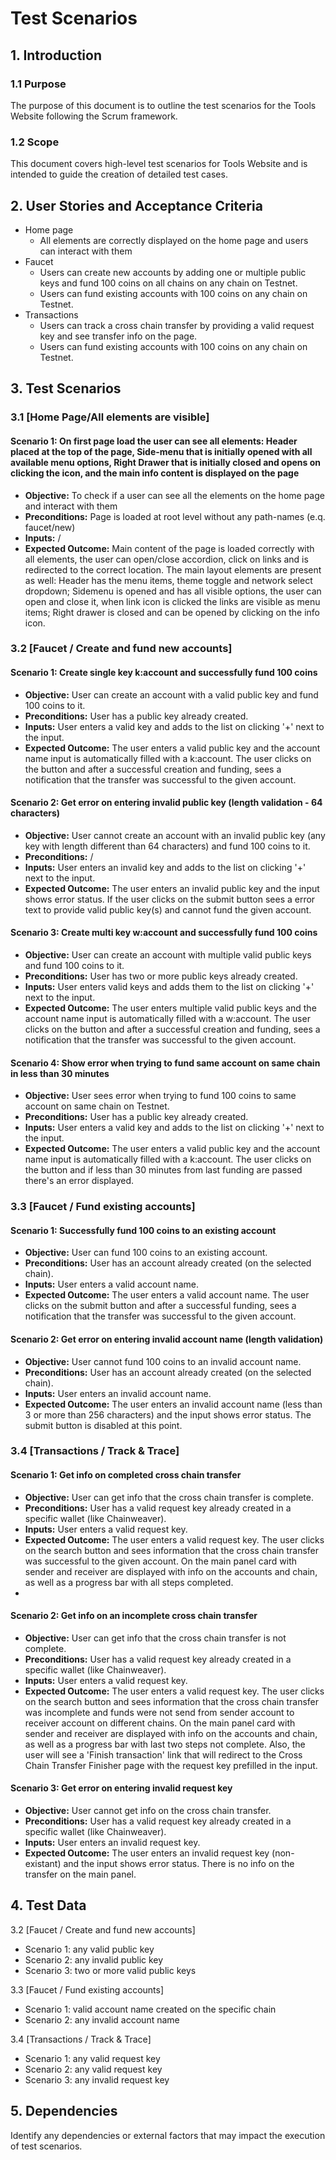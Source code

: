# Test Scenarios

## 1. Introduction

### 1.1 Purpose
The purpose of this document is to outline the test scenarios for the Tools Website following the Scrum framework.

### 1.2 Scope
This document covers high-level test scenarios for Tools Website and is intended to guide the creation of detailed test cases.

## 2. User Stories and Acceptance Criteria

- Home page
  - All elements are correctly displayed on the home page and users can interact with them
- Faucet
  - Users can create new accounts by adding one or multiple public keys and fund 100 coins on all chains on any chain on Testnet.
  - Users can fund existing accounts with 100 coins on any chain on Testnet.
- Transactions
  - Users can track a cross chain transfer by providing a valid request key and see transfer info on the page.
  - Users can fund existing accounts with 100 coins on any chain on Testnet.

## 3. Test Scenarios

### 3.1 [Home Page/All elements are visible]

#### Scenario 1: On first page load the user can see all elements: Header placed at the top of the page, Side-menu that is initially opened with all available menu options, Right Drawer that is initially closed and opens on clicking the icon, and the main info content is displayed on the page
- **Objective:** To check if a user can see all the elements on the home page and interact with them
- **Preconditions:** Page is loaded at root level without any path-names (e.q. faucet/new)
- **Inputs:** /
- **Expected Outcome:** Main content of the page is loaded correctly with all elements, the user can open/close accordion, click on links and is redirected to the correct location. The main layout elements are present as well: Header has the menu items, theme toggle and network select dropdown; Sidemenu is opened and has all visible options, the user can open and close it, when link icon is clicked the links are visible as menu items; Right drawer is closed and can be opened by clicking on the info icon.


### 3.2 [Faucet / Create and fund new accounts]

#### Scenario 1: Create single key k:account and successfully fund 100 coins
- **Objective:** User can create an account with a valid public key and fund 100 coins to it.
- **Preconditions:** User has a public key already created.
- **Inputs:** User enters a valid key and adds to the list on clicking '+' next to the input.
- **Expected Outcome:** The user enters a valid public key and the account name input is automatically filled with a k:account. The user clicks on the button and after a successful creation and funding, sees a notification that the transfer was successful to the given account.

#### Scenario 2: Get error on entering invalid public key (length validation - 64 characters)
- **Objective:** User cannot create an account with an invalid public key (any key with length different than 64 characters) and fund 100 coins to it.
- **Preconditions:** /
- **Inputs:** User enters an invalid key and adds to the list on clicking '+' next to the input.
- **Expected Outcome:** The user enters an invalid public key and the input shows error status. If the user clicks on the submit button sees a error text to provide valid public key(s) and cannot fund the given account.

#### Scenario 3: Create multi key w:account and successfully fund 100 coins
- **Objective:** User can create an account with multiple valid public keys and fund 100 coins to it.
- **Preconditions:** User has two or more public keys already created.
- **Inputs:** User enters valid keys and adds them to the list on clicking '+' next to the input.
- **Expected Outcome:** The user enters multiple valid public keys and the account name input is automatically filled with a w:account. The user clicks on the button and after a successful creation and funding, sees a notification that the transfer was successful to the given account.

#### Scenario 4: Show error when trying to fund same account on same chain in less than 30 minutes
- **Objective:** User sees error when trying to fund 100 coins to same account on same chain on Testnet.
- **Preconditions:** User has a public key already created.
- **Inputs:** User enters a valid key and adds to the list on clicking '+' next to the input.
- **Expected Outcome:** The user enters a valid public key and the account name input is automatically filled with a k:account. The user clicks on the button and if less than 30 minutes from last funding are passed there's an error displayed.


### 3.3 [Faucet / Fund existing accounts]

#### Scenario 1: Successfully fund 100 coins to an existing account
- **Objective:** User can fund 100 coins to an existing account.
- **Preconditions:** User has an account already created (on the selected chain).
- **Inputs:** User enters a valid account name.
- **Expected Outcome:** The user enters a valid account name. The user clicks on the submit button and after a successful funding, sees a notification that the transfer was successful to the given account.

#### Scenario 2: Get error on entering invalid account name (length validation)
- **Objective:** User cannot fund 100 coins to an invalid account name.
- **Preconditions:** User has an account already created (on the selected chain).
- **Inputs:** User enters an invalid account name.
- **Expected Outcome:** The user enters an invalid account name (less than 3 or more than 256 characters) and the input shows error status. The submit button is disabled at this point.


### 3.4 [Transactions / Track & Trace]

#### Scenario 1: Get info on completed cross chain transfer
- **Objective:** User can get info that the cross chain transfer is complete.
- **Preconditions:** User has a valid request key already created in a specific wallet (like Chainweaver).
- **Inputs:** User enters a valid request key.
- **Expected Outcome:** The user enters a valid request key. The user clicks on the search button and sees information that the cross chain transfer was successful to the given account. On the main panel card with sender and receiver are displayed with info on the accounts and chain, as well as a progress bar with all steps completed.
- 
#### Scenario 2: Get info on an incomplete cross chain transfer
- **Objective:** User can get info that the cross chain transfer is not complete.
- **Preconditions:** User has a valid request key already created in a specific wallet (like Chainweaver).
- **Inputs:** User enters a valid request key.
- **Expected Outcome:** The user enters a valid request key. The user clicks on the search button and sees information that the cross chain transfer was incomplete and funds were not send from sender account to receiver account on different chains. On the main panel card with sender and receiver are displayed with info on the accounts and chain, as well as a progress bar with last two steps not complete. Also, the user will see a 'Finish transaction' link that will redirect to the Cross Chain Transfer Finisher page with the request key prefilled in the input.

#### Scenario 3: Get error on entering invalid request key
- **Objective:** User cannot get info on the cross chain transfer.
- **Preconditions:** User has a valid request key already created in a specific wallet (like Chainweaver).
- **Inputs:** User enters an invalid request key.
- **Expected Outcome:** The user enters an invalid request key (non-existant) and the input shows error status. There is no info on the transfer on the main panel.


## 4. Test Data

3.2 [Faucet / Create and fund new accounts]
 - Scenario 1: any valid public key
 - Scenario 2: any invalid public key
 - Scenario 3: two or more valid public keys

3.3 [Faucet / Fund existing accounts]
- Scenario 1: valid account name created on the specific chain
- Scenario 2: any invalid account name

3.4 [Transactions / Track & Trace]
- Scenario 1: any valid request key
- Scenario 2: any valid request key
- Scenario 3: any invalid request key


## 5. Dependencies

Identify any dependencies or external factors that may impact the execution of test scenarios.


